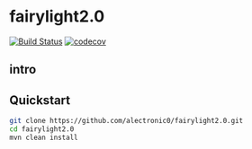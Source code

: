 # fairylight2.0
[![Build Status](https://travis-ci.org/alectronic0/fairylight2.0.svg?branch=master)](https://travis-ci.org/alectronic0/fairylight2.0)
[![codecov](https://codecov.io/gh/alectronic0/fairylight2.0/branch/master/graph/badge.svg)](https://codecov.io/gh/alectronic0/fairylight2.0)
## intro

## Quickstart
```bash
git clone https://github.com/alectronic0/fairylight2.0.git
cd fairylight2.0
mvn clean install
```
